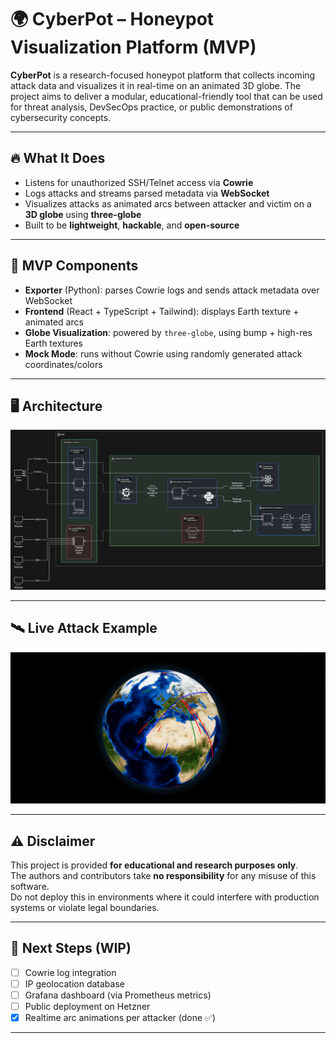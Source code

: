 # 🌍 CyberPot – Honeypot Visualization Platform (MVP)

**CyberPot** is a research-focused honeypot platform that collects incoming attack data and visualizes it in real-time on an animated 3D globe. The project aims to deliver a modular, educational-friendly tool that can be used for threat analysis, DevSecOps practice, or public demonstrations of cybersecurity concepts.

---

## 🔥 What It Does

- Listens for unauthorized SSH/Telnet access via **Cowrie**
- Logs attacks and streams parsed metadata via **WebSocket**
- Visualizes attacks as animated arcs between attacker and victim on a **3D globe** using **three-globe**
- Built to be **lightweight**, **hackable**, and **open-source**

---

## 📡 MVP Components

- **Exporter** (Python): parses Cowrie logs and sends attack metadata over WebSocket
- **Frontend** (React + TypeScript + Tailwind): displays Earth texture + animated arcs
- **Globe Visualization**: powered by `three-globe`, using bump + high-res Earth textures
- **Mock Mode**: runs without Cowrie using randomly generated attack coordinates/colors

---

## 🖥️ Architecture

![Globe Preview](img/structure.png)

---

## 🛰️ Live Attack Example

![Globe Preview](img/globe.png)

---

## ⚠️ Disclaimer

This project is provided **for educational and research purposes only**.  
The authors and contributors take **no responsibility** for any misuse of this software.  
Do not deploy this in environments where it could interfere with production systems or violate legal boundaries.

---

## 🧩 Next Steps (WIP)

- [ ] Cowrie log integration
- [ ] IP geolocation database
- [ ] Grafana dashboard (via Prometheus metrics)
- [ ] Public deployment on Hetzner
- [x] Realtime arc animations per attacker (done ✅)

---
